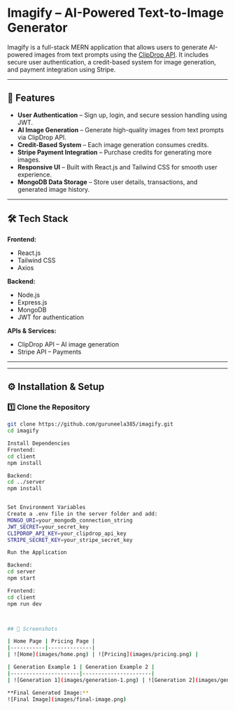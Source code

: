 # Imagify – AI-Powered Text-to-Image Generator

Imagify is a full-stack MERN application that allows users to generate AI-powered images from text prompts using the [ClipDrop API](https://clipdrop.co/apis). It includes secure user authentication, a credit-based system for image generation, and payment integration using Stripe.

---

## 🚀 Features
- **User Authentication** – Sign up, login, and secure session handling using JWT.
- **AI Image Generation** – Generate high-quality images from text prompts via ClipDrop API.
- **Credit-Based System** – Each image generation consumes credits.
- **Stripe Payment Integration** – Purchase credits for generating more images.
- **Responsive UI** – Built with React.js and Tailwind CSS for smooth user experience.
- **MongoDB Data Storage** – Store user details, transactions, and generated image history.

---

## 🛠 Tech Stack
**Frontend:**
- React.js
- Tailwind CSS
- Axios

**Backend:**
- Node.js
- Express.js
- MongoDB
- JWT for authentication

**APIs & Services:**
- ClipDrop API – AI image generation
- Stripe API – Payments

---


---

## ⚙️ Installation & Setup

### 1️⃣ Clone the Repository
```bash
git clone https://github.com/guruneela385/imagify.git
cd imagify

Install Dependencies
Frontend:
cd client
npm install

Backend:
cd ../server
npm install


Set Environment Variables
Create a .env file in the server folder and add:
MONGO_URI=your_mongodb_connection_string
JWT_SECRET=your_secret_key
CLIPDROP_API_KEY=your_clipdrop_api_key
STRIPE_SECRET_KEY=your_stripe_secret_key

Run the Application

Backend:
cd server
npm start

Frontend:
cd client
npm run dev



## 📸 Screenshots

| Home Page | Pricing Page |
|-----------|--------------|
| ![Home](images/home.png) | ![Pricing](images/pricing.png) |

| Generation Example 1 | Generation Example 2 |
|----------------------|----------------------|
| ![Generation 1](images/generation-1.png) | ![Generation 2](images/generation-2.png) |

**Final Generated Image:**
![Final Image](images/final-image.png)

